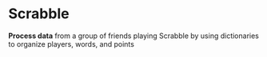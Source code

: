# Scrabble
**Process data** from a group of friends playing Scrabble by using dictionaries to organize players, words, and points
